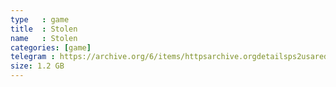 ```yaml
---
type   : game
title  : Stolen
name   : Stolen
categories: [game]
telegram : https://archive.org/6/items/httpsarchive.orgdetailsps2usaredump3/Stolen.7z
size: 1.2 GB
---
```



